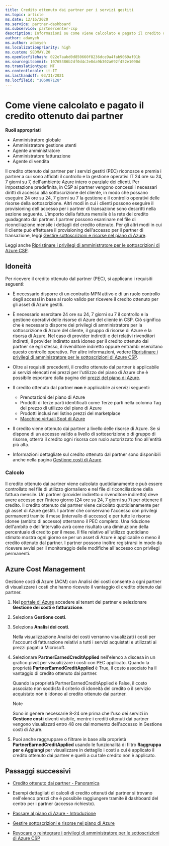 ```yaml
---
title: Credito ottenuto dai partner per i servizi gestiti
ms.topic: article
ms.date: 12/16/2020
ms.service: partner-dashboard
ms.subservice: partnercenter-csp
description: Informazioni su come viene calcolato e pagato il credito ottenuto dai partner Microsoft per i servizi gestiti e come verificare se si possiedono i requisiti necessari.
author: adamyeh
ms.author: adamyeh
ms.localizationpriority: high
ms.custom: SEOMAY.20
ms.openlocfilehash: 022e7aabd0d850660f8236dce9a4fab9069af01b
ms.sourcegitcommit: 10765386b2df0d4c2e8da9b302a692f452e1090d
ms.translationtype: MT
ms.contentlocale: it-IT
ms.lasthandoff: 03/31/2021
ms.locfileid: "106087128"
---
```

# <a name="how-the-partner-earned-credit-is-calculated-and-paid"></a>Come viene calcolato e pagato il credito ottenuto dai partner

**Ruoli appropriati**

- Amministratore globale
- Amministratore gestione utenti
- Agente amministratore
- Amministratore fatturazione
- Agente di vendita

Il credito ottenuto dai partner per i servizi gestiti (PEC) riconosce e premia i partner a cui sono affidati il controllo e la gestione operativi IT 24 ore su 24, 7 giorni su 7, dell'ambiente Azure intero o parziale dei clienti. Per impostazione predefinita, in CSP ai partner vengono concessi i necessari diritti di accesso alla sottoscrizione del cliente, in modo che possano eseguire 24 ore su 24, 7 giorni su 7 la gestione e il controllo operativi delle risorse della sottoscrizione. Altri modi in cui i clienti possono eseguire il provisioning dell'accesso per i partner di transazione sono descritti nella sezione seguente. L'importo della fattura mensile è la rete del credito guadagnato dal partner. I partner possono esaminare nel file di riconciliazione mensile i dettagli del credito ottenuto. Per gli altri modi in cui il cliente può effettuare il provisioning dell'accesso per il partner di transazione, leggi [Gestire sottoscrizioni e risorse nel piano di Azure](azure-plan-manage.md).

Leggi anche [Ripristinare i privilegi di amministratore per le sottoscrizioni di Azure CSP](revoke-reinstate-csp.md).

## <a name="eligibility"></a>Idoneità

Per ricevere il credito ottenuto dal partner (PEC), si applicano i requisiti seguenti: 

- È necessario disporre di un contratto MPN attivo e di un ruolo controllo degli accessi in base al ruolo valido per ricevere il credito ottenuto per gli asset di Azure gestiti.

- È necessario esercitare 24 ore su 24, 7 giorni su 7 il controllo e la gestione operativi delle risorse di Azure del cliente in CSP. Ciò significa che è necessario disporre dei privilegi di amministratore per la sottoscrizione di Azure del cliente, il gruppo di risorse di Azure e la risorsa di Azure. Nel caso di provider indiretti e dei relativi rivenditori indiretti, il provider indiretto sarà idoneo per il credito ottenuto dal partner se egli stesso, il rivenditore indiretto oppure entrambi esercitano questo controllo operativo. Per altre informazioni, vedere [Ripristinare i privilegi di amministratore per le sottoscrizioni di Azure CSP](./revoke-reinstate-csp.md).

- Oltre ai requisiti precedenti, il credito ottenuto dal partner è applicabile ai servizi elencati nei prezzi per l'utilizzo del piano di Azure che è possibile esportare dalla pagina dei [prezzi del piano di Azure](https://partner.microsoft.com/commerce/sales).

- Il credito ottenuto dal partner **non** è applicabile ai servizi seguenti:
    - Prenotazioni del piano di Azure
    - Prodotti di terze parti identificati come Terze parti nella colonna Tag del prezzo di utilizzo del piano di Azure
    - Prodotti inclusi nel listino prezzi del marketplace
    - [Macchine virtuali Spot di Azure](https://partner.microsoft.com/resources/collection/azure-spot-in-csp#/)

- Il credito viene ottenuto dai partner a livello delle risorse di Azure. Se si dispone di un accesso valido a livello di sottoscrizione o di gruppo di risorse, otterrà il credito ogni risorsa con ruolo autorizzato fino all'entità più alta.

- Informazioni dettagliate sul credito ottenuto dal partner sono disponibili anche nella pagina [Gestione costi di Azure](/azure/cost-management-billing/costs/get-started-partners).

### <a name="calculation"></a>Calcolo

Il credito ottenuto dai partner viene calcolato quotidianamente e può essere controllato nel file di utilizzo giornaliero e nel file di riconciliazione della fattura mensile. Un partner (provider indiretto o rivenditore indiretto) deve avere accesso per l'intero giorno (24 ore su 24, 7 giorni su 7) per ottenere il credito. Il credito ottenuto dal partner viene calcolato quotidianamente per gli asset di Azure gestiti. I partner che conservano l'accesso con privilegi permanenti tramite il mese (intervallo di accesso) e per tutte le risorse idonee (ambito di accesso) otterranno il PEC completo. Una riduzione dell'ambito e dell'intervallo avrà come risultato una diminuzione della percentuale di credito per il mese. Il file relativo all'utilizzo quotidiano stimato mostra ogni giorno se per un asset di Azure è applicabile o meno il credito ottenuto dal partner. I partner possono inoltre registrarsi in modo da ricevere avvisi per il monitoraggio delle modifiche all'accesso con privilegi permanenti.

## <a name="azure-cost-management"></a>Azure Cost Management

Gestione costi di Azure (ACM) con Analisi dei costi consente a ogni partner di visualizzare i costi che hanno ricevuto il vantaggio di credito ottenuto dai partner.  

1. Nel [portale di Azure](https://portal.azure.com) accedere al tenant del partner e selezionare **Gestione dei costi e fatturazione**.

2. Seleziona **Gestione costi**.

3. Seleziona **Analisi dei costi**.

   Nella visualizzazione Analisi dei costi verranno visualizzati i costi per l'account di fatturazione relativi a tutti i servizi acquistati e utilizzati ai prezzi pagati a Microsoft.

4. Selezionare **PartnerEarnedCreditApplied** nell'elenco a discesa in un grafico pivot per visualizzare i costi con PEC applicato. Quando la proprietà **PartnerEarnedCreditApplied** è True, il costo associato ha il vantaggio di credito ottenuto dai partner. 

   Quando la proprietà PartnerEarnedCreditApplied è False, il costo associato non soddisfa il criterio di idoneità del credito o il servizio acquistato non è idoneo al credito ottenuto dai partner.

   >[!NOTE] 
   >Sono in genere necessarie 8-24 ore prima che l'uso dei servizi in **Gestione costi** diventi visibile, mentre i crediti ottenuti dai partner vengono visualizzati entro 48 ore dal momento dell'accesso in Gestione costi di Azure.

5. Puoi anche raggruppare o filtrare in base alla proprietà **PartnerEarnedCreditApplied** usando le funzionalità di filtro **Raggruppa per e Aggiungi** per visualizzare in dettaglio i costi a cui è applicato il credito ottenuto dai partner e quelli a cui tale credito non è applicato.

## <a name="next-steps"></a>Passaggi successivi

- [Credito ottenuto dai partner - Panoramica](partner-earned-credit.md)

- Esempi dettagliati di calcoli di credito ottenuti dal partner si trovano nell'elenco prezzi che è possibile raggiungere tramite il dashboard del centro per i partner (accesso richiesto).

- [Passare al piano di Azure - Introduzione](azure-plan-get-started.md)

- [Gestire sottoscrizioni e risorse nel piano di Azure](azure-plan-manage.md)

- [Revocare o reintegrare i privilegi di amministratore per le sottoscrizioni di Azure CSP](revoke-reinstate-csp.md)
